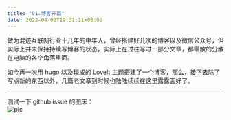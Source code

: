 ```yaml
---
title: "01.博客开篇"
date: 2022-04-02T19:31:11+08:00
---
```


做为混迹互联网行业十几年的中年人，曾经搭建好几次的博客以及微信公众号，但实际上并未保持持续写博客的状态，实际上在过往写过一部分文章，都零散的分散在电脑的各个角落里面。

如今再一次用 hugo 以及现成的 LoveIt 主题搭建了一个博客，那么，接下去除了写点新的东西以外，几篇老文章到时候也陆陆续续在这里露露面好了。

----
测试一下 github issue 的图床：    
![pic](https://user-images.githubusercontent.com/5344741/161757540-343af9e2-5e12-4de8-b28a-66fc824593bf.png)